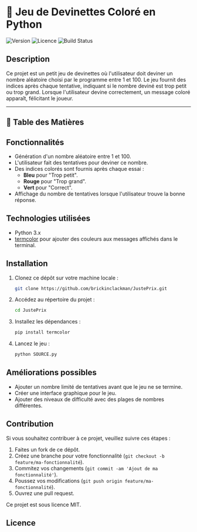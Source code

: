 # 📘 Jeu de Devinettes Coloré en Python

![Version](https://img.shields.io/badge/version-1.0.0-blue)
![Licence](https://img.shields.io/badge/licence-MIT-green)
![Build Status](https://img.shields.io/badge/build-passing-brightgreen)

## Description

Ce projet est un petit jeu de devinettes où l'utilisateur doit deviner un nombre aléatoire choisi par le programme entre 1 et 100. Le jeu fournit des indices après chaque tentative, indiquant si le nombre deviné est trop petit ou trop grand. Lorsque l'utilisateur devine correctement, un message coloré apparaît, félicitant le joueur.

---

## 📝 Table des Matières



## Fonctionnalités

- Génération d'un nombre aléatoire entre 1 et 100.
- L'utilisateur fait des tentatives pour deviner ce nombre.
- Des indices colorés sont fournis après chaque essai :
  - **Bleu** pour "Trop petit".
  - **Rouge** pour "Trop grand".
  - **Vert** pour "Correct".
- Affichage du nombre de tentatives lorsque l'utilisateur trouve la bonne réponse.

## Technologies utilisées

- Python 3.x
- [termcolor](https://pypi.org/project/termcolor/) pour ajouter des couleurs aux messages affichés dans le terminal.

## Installation

1. Clonez ce dépôt sur votre machine locale :

   ```bash
   git clone https://github.com/brickinclackman/JustePrix.git

2. Accédez au répertoire du projet :
   ```bash
   cd JustePrix

3. Installez les dépendances :
   ```bash
   pip install termcolor

4. Lancez le jeu :
   ```bash
   python SOURCE.py

## Améliorations possibles

- Ajouter un nombre limité de tentatives avant que le jeu ne se termine.
- Créer une interface graphique pour le jeu.
- Ajouter des niveaux de difficulté avec des plages de nombres différentes.

## Contribution

Si vous souhaitez contribuer à ce projet, veuillez suivre ces étapes :

1. Faites un fork de ce dépôt.
2. Créez une branche pour votre fonctionnalité (`git checkout -b feature/ma-fonctionnalité`).
3. Commitez vos changements (`git commit -am 'Ajout de ma fonctionnalité'`).
4. Poussez vos modifications (`git push origin feature/ma-fonctionnalité`).
5. Ouvrez une pull request.

Ce projet est sous licence MIT.
## Licence
